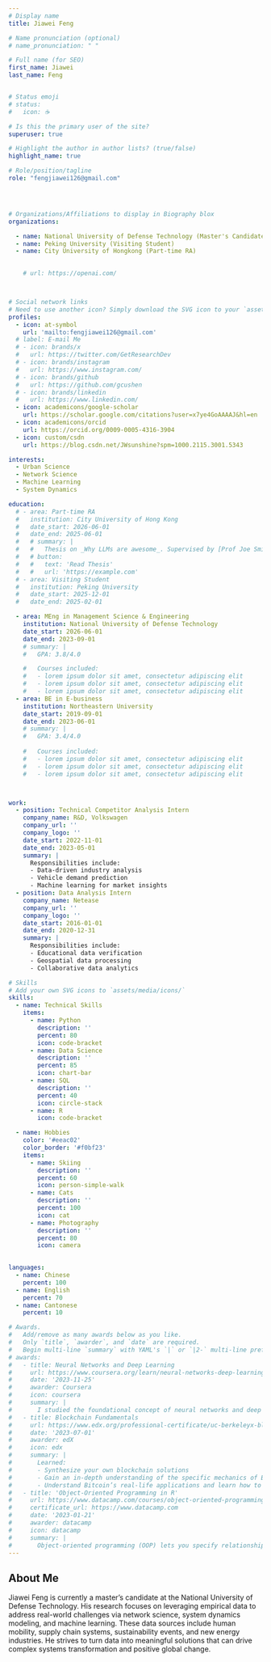 ```yaml
---
# Display name
title: Jiawei Feng

# Name pronunciation (optional)
# name_pronunciation: " "

# Full name (for SEO)
first_name: Jiawei
last_name: Feng


# Status emoji
# status:
#   icon: ☕️

# Is this the primary user of the site?
superuser: true

# Highlight the author in author lists? (true/false)
highlight_name: true

# Role/position/tagline
role: "fengjiawei126@gmail.com"




# Organizations/Affiliations to display in Biography blox
organizations:

  - name: National University of Defense Technology (Master's Candidate)
  - name: Peking University (Visiting Student)
  - name: City University of Hongkong (Part-time RA)
  

    # url: https://openai.com/



# Social network links
# Need to use another icon? Simply download the SVG icon to your `assets/media/icons/` folder.
profiles:
  - icon: at-symbol
    url: 'mailto:fengjiawei126@gmail.com'
  # label: E-mail Me
  # - icon: brands/x
  #   url: https://twitter.com/GetResearchDev
  # - icon: brands/instagram
  #   url: https://www.instagram.com/
  # - icon: brands/github
  #   url: https://github.com/gcushen
  # - icon: brands/linkedin
  #   url: https://www.linkedin.com/
  - icon: academicons/google-scholar
    url: https://scholar.google.com/citations?user=x7ye4GoAAAAJ&hl=en
  - icon: academicons/orcid
    url: https://orcid.org/0009-0005-4316-3904
  - icon: custom/csdn
    url: https://blog.csdn.net/JWsunshine?spm=1000.2115.3001.5343

interests:
  - Urban Science
  - Network Science
  - Machine Learning
  - System Dynamics

education:
  # - area: Part-time RA
  #   institution: City University of Hong Kong
  #   date_start: 2026-06-01
  #   date_end: 2025-06-01
  #   # summary: |
  #   #   Thesis on _Why LLMs are awesome_. Supervised by [Prof Joe Smith](https://example.com). Presented papers at 5 IEEE conferences with the contributions being published in 2 Springer journals.
  #   # button:
  #   #   text: 'Read Thesis'
  #   #   url: 'https://example.com'
  # - area: Visiting Student
  #   institution: Peking University
  #   date_start: 2025-12-01
  #   date_end: 2025-02-01

  - area: MEng in Management Science & Engineering
    institution: National University of Defense Technology
    date_start: 2026-06-01
    date_end: 2023-09-01
    # summary: |
    #   GPA: 3.8/4.0

    #   Courses included:
    #   - lorem ipsum dolor sit amet, consectetur adipiscing elit
    #   - lorem ipsum dolor sit amet, consectetur adipiscing elit
    #   - lorem ipsum dolor sit amet, consectetur adipiscing elit
  - area: BE in E-business
    institution: Northeastern University
    date_start: 2019-09-01
    date_end: 2023-06-01
    # summary: |
    #   GPA: 3.4/4.0
      
    #   Courses included:
    #   - lorem ipsum dolor sit amet, consectetur adipiscing elit
    #   - lorem ipsum dolor sit amet, consectetur adipiscing elit
    #   - lorem ipsum dolor sit amet, consectetur adipiscing elit



work:
  - position: Technical Competitor Analysis Intern
    company_name: R&D, Volkswagen
    company_url: ''
    company_logo: ''
    date_start: 2022-11-01
    date_end: 2023-05-01
    summary: |
      Responsibilities include:
      - Data-driven industry analysis
      - Vehicle demand prediction
      - Machine learning for market insights
  - position: Data Analysis Intern
    company_name: Netease
    company_url: ''
    company_logo: ''
    date_start: 2016-01-01
    date_end: 2020-12-31
    summary: |
      Responsibilities include:
      - Educational data verification
      - Geospatial data processing
      - Collaborative data analytics

# Skills
# Add your own SVG icons to `assets/media/icons/`
skills:
  - name: Technical Skills
    items:
      - name: Python
        description: ''
        percent: 80
        icon: code-bracket
      - name: Data Science
        description: ''
        percent: 85
        icon: chart-bar
      - name: SQL
        description: ''
        percent: 40
        icon: circle-stack
      - name: R
        icon: code-bracket

  - name: Hobbies
    color: '#eeac02'
    color_border: '#f0bf23'
    items:
      - name: Skiing
        description: ''
        percent: 60
        icon: person-simple-walk
      - name: Cats
        description: ''
        percent: 100
        icon: cat
      - name: Photography
        description: ''
        percent: 80
        icon: camera
 

languages:
  - name: Chinese
    percent: 100
  - name: English
    percent: 70
  - name: Cantonese
    percent: 10

# Awards.
#   Add/remove as many awards below as you like.
#   Only `title`, `awarder`, and `date` are required.
#   Begin multi-line `summary` with YAML's `|` or `|2-` multi-line prefix and indent 2 spaces below.
# awards:
#   - title: Neural Networks and Deep Learning
#     url: https://www.coursera.org/learn/neural-networks-deep-learning
#     date: '2023-11-25'
#     awarder: Coursera
#     icon: coursera
#     summary: |
#       I studied the foundational concept of neural networks and deep learning. By the end, I was familiar with the significant technological trends driving the rise of deep learning; build, train, and apply fully connected deep neural networks; implement efficient (vectorized) neural networks; identify key parameters in a neural network’s architecture; and apply deep learning to your own applications.
#   - title: Blockchain Fundamentals
#     url: https://www.edx.org/professional-certificate/uc-berkeleyx-blockchain-fundamentals
#     date: '2023-07-01'
#     awarder: edX
#     icon: edx
#     summary: |
#       Learned:
#       - Synthesize your own blockchain solutions
#       - Gain an in-depth understanding of the specific mechanics of Bitcoin
#       - Understand Bitcoin’s real-life applications and learn how to attack and destroy Bitcoin, Ethereum, smart contracts and Dapps, and alternatives to Bitcoin’s Proof-of-Work consensus algorithm
#   - title: 'Object-Oriented Programming in R'
#     url: https://www.datacamp.com/courses/object-oriented-programming-with-s3-and-r6-in-r
#     certificate_url: https://www.datacamp.com
#     date: '2023-01-21'
#     awarder: datacamp
#     icon: datacamp
#     summary: |
#       Object-oriented programming (OOP) lets you specify relationships between functions and the objects that they can act on, helping you manage complexity in your code. This is an intermediate level course, providing an introduction to OOP, using the S3 and R6 systems. S3 is a great day-to-day R programming tool that simplifies some of the functions that you write. R6 is especially useful for industry-specific analyses, working with web APIs, and building GUIs.
---
```


## About Me

Jiawei Feng is currently a master’s candidate at the National University of Defense Technology. His research focuses on leveraging empirical data to address real-world challenges via network science, system dynamics modeling, and machine learning. These data sources include human mobility, supply chain systems, sustainability events, and new energy industries. He strives to turn data into meaningful solutions that can drive complex systems transformation and positive global change.
